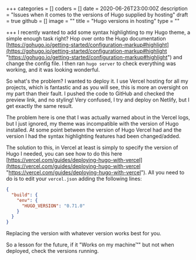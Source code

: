 +++
categories = []
coders = []
date = 2020-06-26T23:00:00Z
description = "Issues when it comes to the versions of Hugo supplied by hosting"
draft = true
github = []
image = ""
title = "Hugo versions in hosting"
type = ""

+++
I recently wanted to add some syntax highlighting to my Hugo theme, a simple enough task right? Hop over onto the Hugo documentation [https://gohugo.io/getting-started/configuration-markup#highlight](https://gohugo.io/getting-started/configuration-markup#highlight "https://gohugo.io/getting-started/configuration-markup#highlight") and change the config file. I then ran `hugo server` to check everything was working, and it was looking wonderful.

So what's the problem? I wanted to deploy it. I use Vercel hosting for all my projects, which is fantastic and as you will see, this is more an oversight on my part than their fault. I pushed the code to GitHub and checked the preview link, and no styling! Very confused, I try and deploy on Netlify, but I get exactly the same result.

The problem here is one that I was actually warned about in the Vercel logs, but I just ignored, my theme was incompatible with the version of Hugo installed. At some point between the version of Hugo Vercel had and the version I had the syntax highlighting features had been changed/added.

The solution to this, in Vercel at least is simply to specify the version of Hugo I needed, you can see how to do this here [https://vercel.com/guides/deploying-hugo-with-vercel](https://vercel.com/guides/deploying-hugo-with-vercel "https://vercel.com/guides/deploying-hugo-with-vercel"). All you need to do is to edit your `vercel.json` adding the following lines:

```json
{
  "build": {
    "env": {
      "HUGO_VERSION": "0.71.0"
    }
  }
}
```
Replacing the version with whatever version works best for you.

So a lesson for the future, if it "Works on my machine™" but not when deployed, check the versions running.